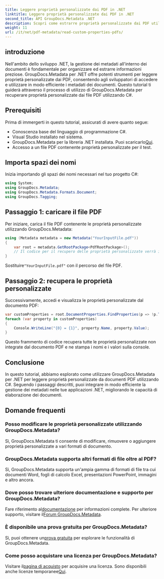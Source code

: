 ```yaml
---
title: Leggere proprietà personalizzate dai PDF in .NET
linktitle: Leggere proprietà personalizzate dai PDF in .NET
second_title: API GroupDocs.Metadata .NET
description: Scopri come estrarre proprietà personalizzate dai PDF utilizzando GroupDocs.Metadata per .NET. Immergiti nella gestione dei metadati dei documenti con C#.
weight: 11
url: /it/net/pdf-metadata/read-custom-properties-pdfs/
---
```

## introduzione
Nell'ambito dello sviluppo .NET, la gestione dei metadati all'interno dei documenti è fondamentale per organizzare ed estrarre informazioni preziose. GroupDocs.Metadata per .NET offre potenti strumenti per leggere proprietà personalizzate dai PDF, consentendo agli sviluppatori di accedere e utilizzare in modo efficiente i metadati dei documenti. Questo tutorial ti guiderà attraverso il processo di utilizzo di GroupDocs.Metadata per recuperare proprietà personalizzate dai file PDF utilizzando C#.
## Prerequisiti
Prima di immergerti in questo tutorial, assicurati di avere quanto segue:
- Conoscenza base del linguaggio di programmazione C#.
- Visual Studio installato nel sistema.
- GroupDocs.Metadata per la libreria .NET installata. Puoi scaricarlo[Qui](https://releases.groupdocs.com/metadata/net/).
- Accesso a un file PDF contenente proprietà personalizzate per il test.

## Importa spazi dei nomi
Inizia importando gli spazi dei nomi necessari nel tuo progetto C#:
```csharp
using System;
using GroupDocs.Metadata;
using GroupDocs.Metadata.Formats.Document;
using GroupDocs.Tagging;
```
## Passaggio 1: caricare il file PDF
Per iniziare, carica il file PDF contenente le proprietà personalizzate utilizzando GroupDocs.Metadata:
```csharp
using (Metadata metadata = new Metadata("YourInputFile.pdf"))
{
    var root = metadata.GetRootPackage<PdfRootPackage>();
    // Il codice per il recupero delle proprietà personalizzate verrà inserito qui.
}
```
 Sostituire`"YourInputFile.pdf"` con il percorso del file PDF.
## Passaggio 2: recupera le proprietà personalizzate
Successivamente, accedi e visualizza le proprietà personalizzate dal documento PDF:
```csharp
var customProperties = root.DocumentProperties.FindProperties(p => !p.Tags.Contains(Tags.Document.BuiltIn));
foreach (var property in customProperties)
{
    Console.WriteLine("{0} = {1}", property.Name, property.Value);
}
```
Questo frammento di codice recupera tutte le proprietà personalizzate non integrate dal documento PDF e ne stampa i nomi e i valori sulla console.

## Conclusione
In questo tutorial, abbiamo esplorato come utilizzare GroupDocs.Metadata per .NET per leggere proprietà personalizzate da documenti PDF utilizzando C#. Seguendo i passaggi descritti, puoi integrare in modo efficiente la gestione dei metadati nelle tue applicazioni .NET, migliorando le capacità di elaborazione dei documenti.

## Domande frequenti
### Posso modificare le proprietà personalizzate utilizzando GroupDocs.Metadata?
Sì, GroupDocs.Metadata ti consente di modificare, rimuovere o aggiungere proprietà personalizzate a vari formati di documento.
### GroupDocs.Metadata supporta altri formati di file oltre al PDF?
Sì, GroupDocs.Metadata supporta un'ampia gamma di formati di file tra cui documenti Word, fogli di calcolo Excel, presentazioni PowerPoint, immagini e altro ancora.
### Dove posso trovare ulteriore documentazione e supporto per GroupDocs.Metadata?
 Fare riferimento al[documentazione](https://tutorials.groupdocs.com/metadata/net/) per informazioni complete. Per ulteriore supporto, visitare il[Forum GroupDocs.Metadata](https://forum.groupdocs.com/c/metadata/14).
### È disponibile una prova gratuita per GroupDocs.Metadata?
 Sì, puoi ottenere un[prova gratuita](https://releases.groupdocs.com/) per esplorare le funzionalità di GroupDocs.Metadata.
### Come posso acquistare una licenza per GroupDocs.Metadata?
 Visitare il[pagina di acquisto](https://purchase.groupdocs.com/buy) per acquisire una licenza. Sono disponibili anche licenze temporanee[Qui](https://purchase.groupdocs.com/temporary-license/).